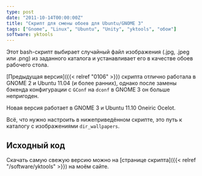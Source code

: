 ```yaml
---
type: post
date: "2011-10-14T00:00:00Z"
title: "Скрипт для смены обоев для Ubuntu/GNOME 3"
tags: ["Gnome", "Linux", "Ubuntu", "Unity", "yktools", "обои"]
software: yktools
---
```


Этот bash-скрипт выбирает случайный файл изображения (.jpg, .jpeg или .png) из заданного каталога и устанавливает его в качестве обоев рабочего стола.

[Предыдущая версия]({{< relref "0106" >}}) скрипта отлично работала в GNOME 2 и Ubuntu 11.04 (и более ранних), однако после замены бэкенда конфигурации с `GConf` на `dconf` в GNOME 3 он больше непригоден.

<!--more-->

Новая версия работает в GNOME 3 и Ubuntu 11.10 Oneiric Ocelot.

Всё, что нужно настроить в нижеприведённом скрипте, это путь к каталогу с изображениями `dir_wallpapers`.

## Исходный код

Скачать самую свежую версию можно на [странице скрипта]({{< relref "/software/yktools" >}}) на моём сайте.
